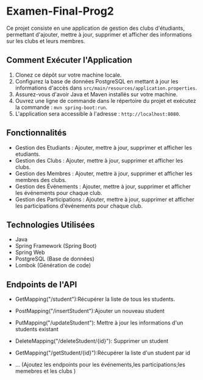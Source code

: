 # Examen-Final-Prog2
Ce projet consiste en une application de gestion des clubs d'étudiants, permettant d'ajouter, mettre à jour, supprimer et afficher des informations sur les clubs et leurs membres.

## Comment Exécuter l'Application

1. Clonez ce dépôt sur votre machine locale.
2. Configurez la base de données PostgreSQL en mettant à jour les informations d'accès dans `src/main/resources/application.properties`.
3. Assurez-vous d'avoir Java et Maven installés sur votre machine.
4. Ouvrez une ligne de commande dans le répertoire du projet et exécutez la commande : `mvn spring-boot:run`.
5. L'application sera accessible à l'adresse : `http://localhost:8080`.

## Fonctionnalités
- Gestion des Etudiants : Ajouter, mettre à jour, supprimer et afficher les etudiants.
- Gestion des Clubs : Ajouter, mettre à jour, supprimer et afficher les clubs.
- Gestion des Membres : Ajouter, mettre à jour, supprimer et afficher les membres des clubs.
- Gestion des Événements : Ajouter, mettre à jour, supprimer et afficher les événements pour chaque club.
- Gestion des Participations : Ajouter, mettre à jour, supprimer et afficher les participations d'événements pour chaque club.

## Technologies Utilisées
- Java
- Spring Framework (Spring Boot)
- Spring Web
- PostgreSQL (Base de données)
- Lombok (Génération de code)

## Endpoints de l'API
- GetMapping("/student"):Récupérer la liste de tous les students.
- PostMapping("/insertStudent"):Ajouter un nouveau student
- PutMapping("/updateStudent"): Mettre à jour les informations d'un students existant
- DeleteMapping("/deleteStudent/{id}"): Supprimer un student
- GetMapping("/getStudent/{id}"):Récupérer la liste d'un student par id

- ... (Ajoutez les endpoints pour les événements,les participations;les memebres et les clubs )
